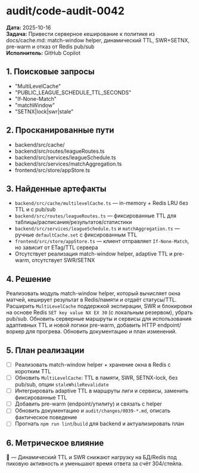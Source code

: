 # audit/code-audit-0042

**Дата:** 2025-10-16  
**Задача:** Привести серверное кеширование к политике из docs/cache.md: match-window helper, динамический TTL, SWR+SETNX, pre-warm и отказ от Redis pub/sub  
**Исполнитель:** GitHub Copilot

## 1. Поисковые запросы
- "MultiLevelCache"
- "PUBLIC_LEAGUE_SCHEDULE_TTL_SECONDS"
- "If-None-Match"
- "matchWindow"
- "SETNX|lock|swr|stale"

## 2. Просканированные пути
- backend/src/cache/
- backend/src/routes/leagueRoutes.ts
- backend/src/services/leagueSchedule.ts
- backend/src/services/matchAggregation.ts
- frontend/src/store/appStore.ts

## 3. Найденные артефакты
- `backend/src/cache/multilevelCache.ts` — in-memory + Redis LRU без TTL и с pub/sub
- `backend/src/routes/leagueRoutes.ts` — фиксированные TTL для таблицы/расписания/результатов/статистики
- `backend/src/services/leagueSchedule.ts` и `matchAggregation.ts` — ручные `defaultCache.set` с фиксированным TTL
- `frontend/src/store/appStore.ts` — клиент отправляет `If-None-Match`, но зависит от ETag/TTL сервера
- Отсутствует реализация match-window helper, adaptive TTL и pre-warm, отсутствует SWR/SETNX

## 4. Решение
Реализовать модуль match-window helper, который вычисляет окна матчей, кеширует результат в Redis/памяти и отдаёт статусы/TTL. Расширить `MultiLevelCache` поддержкой экспирации, SWR и блокировки на основе Redis `SET key value NX EX 30` (с локальным резервом), убрать pub/sub. Обновить серверные маршруты и сервисы для использования адаптивных TTL и новой логики pre-warm, добавить HTTP endpoint/воркер для прогрева. Обновить документацию и план изменений.

## 5. План реализации
- [ ] Реализовать match-window helper + хранение окна в Redis с коротким TTL
- [ ] Обновить `MultiLevelCache`: TTL в памяти, SWR, SETNX-lock, без pub/sub, опции `staleWhileRevalidate`
- [ ] Интегрировать adaptive TTL в маршруты лиги и сервисы, заменить фиксированные TTL
- [ ] Добавить pre-warm (endpoint/утилиту) и связать с helper
- [ ] Обновить документацию и `audit/changes/0039-*.md`, описать фактическое поведение
- [ ] Прогнать `npm run lint`/`build` для backend и актуализировать план

## 6. Метрическое влияние
🔵 — Динамический TTL и SWR снижают нагрузку на БД/Redis под пиковую активность и уменьшают время ответа за счёт 304/стейла.
